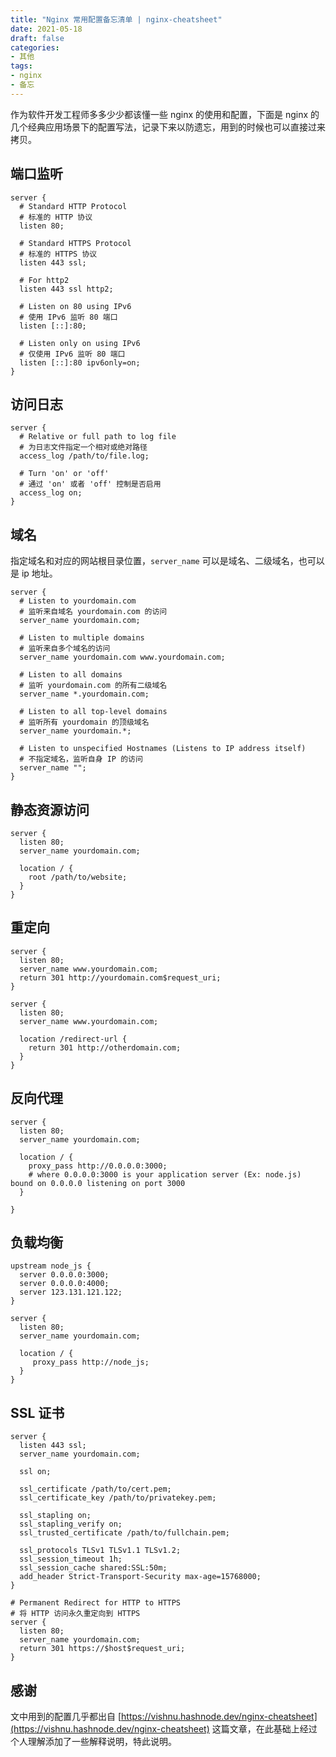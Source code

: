 ```yaml
---
title: "Nginx 常用配置备忘清单 | nginx-cheatsheet"
date: 2021-05-18
draft: false
categories:
- 其他
tags:
- nginx
- 备忘
---
```


作为软件开发工程师多多少少都该懂一些 nginx 的使用和配置，下面是 nginx 的几个经典应用场景下的配置写法，记录下来以防遗忘，用到的时候也可以直接过来拷贝。


<!--more-->

## 端口监听

```nginx
server {
  # Standard HTTP Protocol
  # 标准的 HTTP 协议
  listen 80;

  # Standard HTTPS Protocol
  # 标准的 HTTPS 协议
  listen 443 ssl;

  # For http2
  listen 443 ssl http2;

  # Listen on 80 using IPv6
  # 使用 IPv6 监听 80 端口
  listen [::]:80;

  # Listen only on using IPv6
  # 仅使用 IPv6 监听 80 端口
  listen [::]:80 ipv6only=on;
}
```


## 访问日志

```nginx
server {
  # Relative or full path to log file
  # 为日志文件指定一个相对或绝对路径
  access_log /path/to/file.log;

  # Turn 'on' or 'off'
  # 通过 'on' 或者 'off' 控制是否启用
  access_log on;
}
```

## 域名

指定域名和对应的网站根目录位置，`server_name` 可以是域名、二级域名，也可以是 ip 地址。

```nginx
server {
  # Listen to yourdomain.com
  # 监听来自域名 yourdomain.com 的访问
  server_name yourdomain.com;

  # Listen to multiple domains
  # 监听来自多个域名的访问
  server_name yourdomain.com www.yourdomain.com;

  # Listen to all domains
  # 监听 yourdomain.com 的所有二级域名
  server_name *.yourdomain.com;

  # Listen to all top-level domains
  # 监听所有 yourdomain 的顶级域名
  server_name yourdomain.*;

  # Listen to unspecified Hostnames (Listens to IP address itself)
  # 不指定域名，监听自身 IP 的访问
  server_name "";
}
```

## 静态资源访问

```nginx
server {
  listen 80;
  server_name yourdomain.com;

  location / {
    root /path/to/website;
  } 
}
```

## 重定向

```nginx
server {
  listen 80;
  server_name www.yourdomain.com;
  return 301 http://yourdomain.com$request_uri;
}
```

```nginx
server {
  listen 80;
  server_name www.yourdomain.com;

  location /redirect-url {
    return 301 http://otherdomain.com;
  }
}

```

## 反向代理

```nginx
server {
  listen 80;
  server_name yourdomain.com;

  location / {
    proxy_pass http://0.0.0.0:3000;
    # where 0.0.0.0:3000 is your application server (Ex: node.js) bound on 0.0.0.0 listening on port 3000
  }

}

```

## 负载均衡

```nginx
upstream node_js {
  server 0.0.0.0:3000;
  server 0.0.0.0:4000;
  server 123.131.121.122;
}

server {
  listen 80;
  server_name yourdomain.com;

  location / {
     proxy_pass http://node_js;
  }
}

```

## SSL 证书

```nginx
server {
  listen 443 ssl;
  server_name yourdomain.com;

  ssl on;

  ssl_certificate /path/to/cert.pem;
  ssl_certificate_key /path/to/privatekey.pem;

  ssl_stapling on;
  ssl_stapling_verify on;
  ssl_trusted_certificate /path/to/fullchain.pem;

  ssl_protocols TLSv1 TLSv1.1 TLSv1.2;
  ssl_session_timeout 1h;
  ssl_session_cache shared:SSL:50m;
  add_header Strict-Transport-Security max-age=15768000;
}

# Permanent Redirect for HTTP to HTTPS
# 将 HTTP 访问永久重定向到 HTTPS
server {
  listen 80;
  server_name yourdomain.com;
  return 301 https://$host$request_uri;
}
```

## 感谢

文中用到的配置几乎都出自 [https://vishnu.hashnode.dev/nginx-cheatsheet](https://vishnu.hashnode.dev/nginx-cheatsheet) 这篇文章，在此基础上经过个人理解添加了一些解释说明，特此说明。